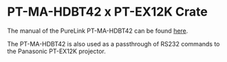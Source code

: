 # PT-MA-HDBT42 x PT-EX12K Crate

The manual of the PureLink PT-MA-HDBT42 can be found [here](https://www.purelink.de/en/switcher-matrizen/hdbaset/3433/4x2-4k-18gbps-hdmi-hdbaset-matrix-mit-scaler).

The PT-MA-HDBT42 is also used as a passthrough of RS232 commands to the Panasonic PT-EX12K projector.
